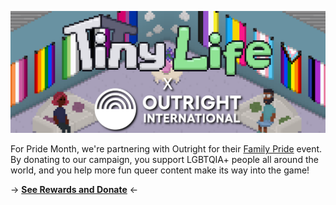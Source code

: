 ![](media/news/outright.png)

For Pride Month, we're partnering with Outright for their [Family Pride](https://outrightinternational.org/familypride) event. By donating to our campaign, you support LGBTQIA+ people all around the world, and you help more fun queer content make its way into the game!

→ **[See Rewards and Donate](https://outrightinternational.donorsupport.co/page/TinyLifeOutrightPride2024)** ←
